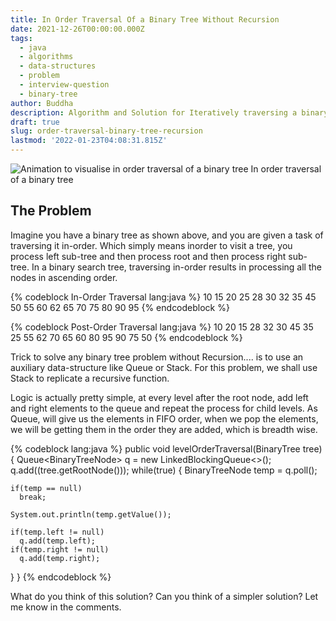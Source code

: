 ```yaml
---
title: In Order Traversal Of a Binary Tree Without Recursion
date: 2021-12-26T00:00:00.000Z
tags:
  - java
  - algorithms
  - data-structures
  - problem
  - interview-question
  - binary-tree
author: Buddha
description: Algorithm and Solution for Iteratively traversing a binary tree in-order
draft: true
slug: order-traversal-binary-tree-recursion
lastmod: '2022-01-23T04:08:31.815Z'
---
```


<img src="/blog/assets/svgs/2021/12/in-order-traversal-new.svg" alt="Animation to visualise in order traversal of a binary tree"/>
<span class="caption">In order traversal of a binary tree</span>

## The Problem

Imagine you have a binary tree as shown above, and you are given a task of traversing it in-order. Which simply means inorder to visit a tree, you process left sub-tree and then process root and then process right sub-tree. In a binary search tree, traversing in-order results in processing all the nodes in ascending order.

{% codeblock In-Order Traversal lang:java %}
10 15 20 25 28 30 32 35 45 50 55 60 62 65 70 75 80 90 95
{% endcodeblock %}

{% codeblock Post-Order Traversal lang:java %}
10 20 15 28 32 30 45 35 25 55 62 70 65 60 80 95 90 75 50
{% endcodeblock %}

<!-- more -->

Trick to solve any binary tree problem without Recursion.... is to use an auxiliary data-structure like Queue or Stack. For this problem, we shall use Stack to replicate a recursive function. 

Logic is actually pretty simple, at every level after the root node, add left and right elements to the queue and repeat the process for child levels. As Queue, will give us the elements in FIFO order, when we pop the elements, we will be getting them in the order they are added, which is breadth wise.

{% codeblock lang:java %}
public void levelOrderTraversal(BinaryTree<Integer> tree) {
  Queue<BinaryTreeNode<Integer>> q = new LinkedBlockingQueue<>();
  q.add((tree.getRootNode()));
  while(true) {
    BinaryTreeNode<Integer> temp = q.poll();

    if(temp == null)
      break;

    System.out.println(temp.getValue());

    if(temp.left != null)
      q.add(temp.left);
    if(temp.right != null)
      q.add(temp.right);
  }
}
{% endcodeblock %}

What do you think of this solution? Can you think of a simpler solution? Let me know in the comments.
